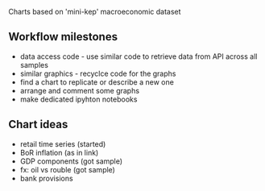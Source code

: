Charts based on 'mini-kep' macroeconomic dataset

## Workflow milestones

- data access code - use similar code to retrieve data from API across all samples
- similar graphics - recyclce code for the graphs
- find a chart to replicate or describe a new one
- arrange and comment some graphs 
- make dedicated ipyhton notebooks

## Chart ideas

- retail time series (started)
- BoR inflation (as in link)
- GDP components (got sample)
- fx: oil vs rouble (got sample)
- bank provisions

